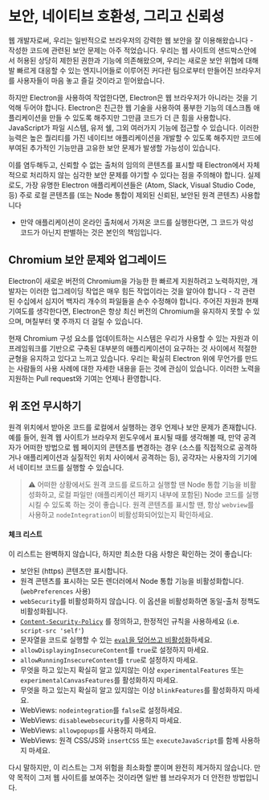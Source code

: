 # 보안, 네이티브 호환성, 그리고 신뢰성

웹 개발자로써, 우리는 일반적으로 브라우저의 강력한 웹 보안을 잘 이용해왔습니다 - 작성한
코드에 관련된 보안 문제는 아주 적었습니다. 우리는 웹 사이트의 샌드박스안에서 허용된
상당히 제한된 권한과 기능에 의존해왔으며, 우리는 새로운 보안 위협에 대해 발 빠르게
대응할 수 있는 엔지니어들로 이루어진 커다란 팀으로부터 만들어진 브라우저를 사용자들이
마음 놓고 즐길 것이라고 믿어왔습니다.

하지만 Electron을 사용하여 작업한다면, Electron은 웹 브라우저가 아니라는 것을 기억해
두어야 합니다. Electron은 친근한 웹 기술을 사용하여 풍부한 기능의 데스크톱
애플리케이션을 만들 수 있도록 해주지만 그만큼 코드가 더 큰 힘을 사용합니다.
JavaScript가 파일 시스템, 유저 쉘, 그외 여러가지 기능에 접근할 수 있습니다. 이러한
능력은 높은 퀄리티를 가진 네이티브 애플리케이션을 개발할 수 있도록 해주지만 코드에
부여된 추가적인 기능만큼 고유한 보안 문제가 발생할 가능성이 있습니다.

이를 염두해두고, 신뢰할 수 없는 출처의 임의의 콘텐츠를 표시할 때 Electron에서
자체적으로 처리하지 않는 심각한 보안 문제를 야기할 수 있다는 점을 주의해야 합니다.
실제로도, 가장 유명한 Electron 애플리케이션들은 (Atom, Slack, Visual Studio Code,
등) 주로 로컬 콘텐츠를 (또는 Node 통합이 제외된 신뢰된, 보안된 원격 콘텐츠) 사용합니다
- 만약 애플리케이션이 온라인 출처에서 가져온 코드를 실행한다면, 그 코드가 악성 코드가
아닌지 판별하는 것은 본인의 책임입니다.

## Chromium 보안 문제와 업그레이드

Electron이 새로운 버전의 Chromium을 가능한 한 빠르게 지원하려고 노력하지만,
개발자는 이러한 업그레이딩 작업은 매우 힘든 작업이라는 것을 알아야 합니다 - 각 관련된
수십에서 심지어 백자리 개수의 파일들을 손수 수정해야 합니다. 주어진 자원과 현재
기여도를 생각한다면, Electron은 항상 최신 버전의 Chromium을 유지하지 못할 수 있으며,
며칠부터 몇 주까지 더 걸릴 수 있습니다.

현재 Chromium 구성 요소를 업데이트하는 시스템은 우리가 사용할 수 있는 자원과 이
프레임워크를 기반으로 구축된 대부분의 애플리케이션이 요구하는 것 사이에서 적절한 균형을
유지하고 있다고 느끼고 있습니다. 우리는 확실히 Electron 위에 무언가를 만드는 사람들의
사용 사례에 대한 자세한 내용을 듣는 것에 관심이 있습니다. 이러한 노력을 지원하는 Pull
request와 기여는 언제나 환영합니다.

## 위 조언 무시하기

원격 위치에서 받아온 코드를 로컬에서 실행하는 경우 언제나 보안 문제가 존재합니다.
예를 들어, 원격 웹 사이트가 브라우저 윈도우에서 표시될 때를 생각해볼 때, 만약 공격자가
어떠한 방법으로 웹 페이지의 콘텐츠를 변경하는 경우 (소스를 직접적으로 공격하거나
애플리케이션과 실질적인 위치 사이에서 공격하는 등), 공갹자는 사용자의 기기에서 네이티브
코드를 실행할 수 있습니다.

> :warning: 어떠한 상황에서도 원격 코드를 로드하고 실행할 땐 Node 통합 기능을
비활성화하고, 로컬 파일만 (애플리케이션 패키지 내부에 포함된) Node 코드를 실행시킬 수
있도록 하는 것이 좋습니다. 원격 콘텐츠를 표시할 땐, 항상 `webview`를 사용하고
`nodeIntegration`이 비활성화되어있는지 확인하세요.

#### 체크 리스트

이 리스트는 완벽하지 않습니다, 하지만 최소한 다음 사항은 확인하는 것이 좋습니다:

* 보안된 (https) 콘텐츠만 표시합니다.
* 원격 콘텐츠를 표시하는 모든 렌더러에서 Node 통합 기능을 비활성화합니다.
  (`webPreferences` 사용)
* `webSecurity`를 비활성화하지 않습니다. 이 옵션을 비활성화하면 동일-출처 정책도
  비활성화됩니다.
* [`Content-Security-Policy`](http://www.html5rocks.com/en/tutorials/security/content-security-policy/)
  를 정의하고, 한정적인 규칙을 사용하세요 (i.e. `script-src 'self'`)
* 문자열을 코드로 실행할 수 있는
  [`eval`을 덮어쓰고 비활성화](https://github.com/nylas/N1/blob/0abc5d5defcdb057120d726b271933425b75b415/static/index.js#L6-L8)하세요.
* `allowDisplayingInsecureContent`를 `true`로 설정하지 마세요.
* `allowRunningInsecureContent`를 `true`로 설정하지 마세요.
* 무엇을 하고 있는지 확실히 알고 있지않는 이상 `experimentalFeatures` 또는
  `experimentalCanvasFeatures`를 활성화하지 마세요.
* 무엇을 하고 있는지 확실히 알고 있지않는 이상 `blinkFeatures`를 활성화하지 마세요.
* WebViews: `nodeintegration`를 `false`로 설정하세요.
* WebViews: `disablewebsecurity`를 사용하지 마세요.
* WebViews: `allowpopups`를 사용하지 마세요.
* WebViews: 원격 CSS/JS와 `insertCSS` 또는 `executeJavaScript`를 함께 사용하지
  마세요.

다시 말하지만, 이 리스트는 그저 위험을 최소화할 뿐이며 완전히 제거하지 않습니다. 만약
목적이 그저 웹 사이트를 보여주는 것이라면 일반 웹 브라우저가 더 안전한 방법입니다.
